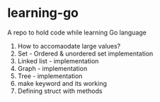 # learning-go
A repo to hold code while learning Go language

1. How to accomaodate large values?
2. Set - Ordered & unordered set implementation
3. Linked list - implementation
4. Graph - implementation
5. Tree - implementation
6. make keyword and its working
7. Defining struct with methods
